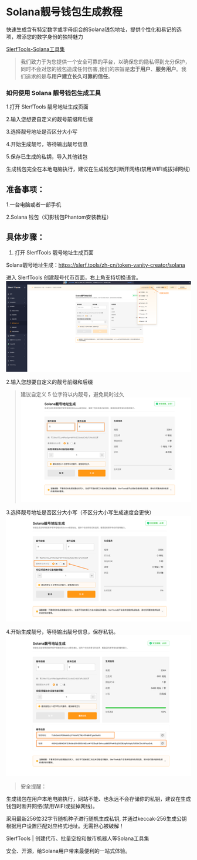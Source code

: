 # Solana靓号钱包生成教程
快速生成含有特定数字或字母组合的Solana钱包地址，提供个性化和易记的选项，增添您的数字身份的独特魅力

[SlerfTools-Solana工具集](https://slerf.tools)

>我们致力于为您提供一个安全可靠的平台，以确保您的隐私得到充分保护，同时不会对您的钱包造成任何伤害,我们的宗旨是**忠于用户**、**服务用户**。我们追求的是**与用户建立长久可靠的信任**。


### 如何使用 Solana 靓号钱包生成工具
1.打开 SlerfTools 靓号地址生成页面

2.输入您想要自定义的靓号前缀和后缀

3.选择靓号地址是否区分大小写

4.开始生成靓号，等待输出靓号信息

5.保存已生成的私钥，导入其他钱包

生成钱包完全在本地电脑执行，建议在生成钱包时断开网络(禁用WIFI或拔掉网线)

## 准备事项：
1.一台电脑或者一部手机

2.Solana 钱包（幻影钱包Phantom安装教程）

## 具体步骤：
1. 打开 SlerfTools 靓号地址生成页面

Solana靓号地址生成：https://slerf.tools/zh-cn/token-vanity-creator/solana

进入 SlerfTools 创建靓号代币页面，右上角支持切换语言。
![Alt text](./img/vanity-address-generator_1.jpg)

2.输入您想要自定义的靓号前缀和后缀

>建议自定义 5 位字符以内靓号，避免耗时过久
![Alt text](./img/vanity-address-generator_2.jpg)

3.选择靓号地址是否区分大小写（不区分大小写生成速度会更快）
![Alt text](./img/vanity-address-generator_3.jpg)

4.开始生成靓号，等待输出靓号信息，保存私钥。
![Alt text](./img/vanity-address-generator_4.jpg)

>安全提醒：

生成钱包在用户本地电脑执行，网站不能、也永远不会存储你的私钥，建议在生成钱包时断开网络(禁用WIFI或拔掉网线)。

采用最新256位32字节随机种子进行随机生成私钥, 并通过keccak-256生成公钥根据用户设置匹配对应格式地址。无需担心被破解！

SlerfTools | 创建代币、批量空投和做市机器人等Solana工具集

安全、开源，给Solana用户带来最便利的一站式体验。
